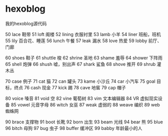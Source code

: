 # hexoblog
我的hexoblog源代码


50 lace 鞋带
51 loft 阁楼
52 lining 衣服衬里
53 lamb 小羊
54 liner 班船，班机
55 lily 百合花、睡莲
56 lunch 午餐
57 leak 漏水
58 love 热爱
59 lobby 前厅、门廊

60 shoes 鞋子
61 shuttle 梭
62 shrine 圣地
63 shame 羞辱
64 shower 下阵雨
65 shell 炮弹
66 shush 嘘，别出声
67 shark 鲨鱼
68 shove 推开
69 shrub 灌木丛

70 case 例子
71 cat 猫
72 can 罐头
73 kame 小沙丘
74 car 小汽车
75 goal 目标，终点
76 cash 现金
77 kick 踢
78 cave 地窖
79 cap 帽子

80 voice 嗓音
81 void 空
82 vine 葡萄树
83 vim 文本编辑器
84 VR 虚拟现实设备
85 vowel 元音字母
86 witch 女巫
87 weak 虚弱的
88 weave 编织
89 web 蜘蛛网

90 brace 支撑物
91 boot 长靴
92 born 出生
93 beam 光线
94 bear 熊
95 blue 
96 bitch 母狗
97 bug 虫子
98 buffer 缓冲区
99 babby  年龄最小的人
